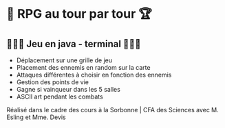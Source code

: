 # 🏰 RPG au tour par tour 🏆

## 👻🧙‍♂️ Jeu en java - terminal 🧙‍♂️👻

- Déplacement sur une grille de jeu
- Placement des ennemis en random sur la carte 
- Attaques différentes à choisir en fonction des ennemis
- Gestion des points de vie 
- Gagne si vainqueur dans les 5 salles 
- ASCII art pendant les combats 


Réalisé dans le cadre des cours à la Sorbonne | CFA des Sciences avec M. Esling et Mme. Devis
